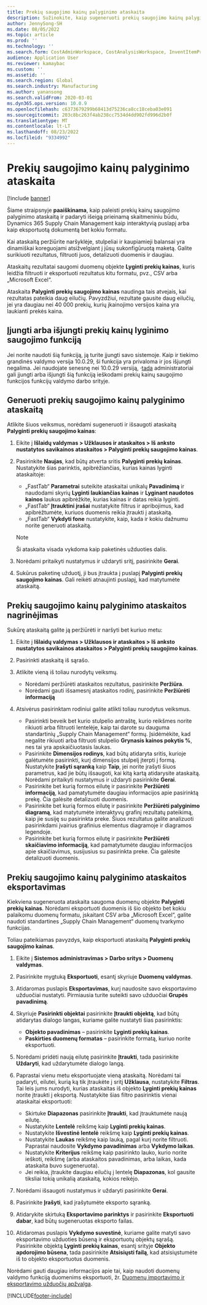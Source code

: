```yaml
---
title: Prekių saugojimo kainų palyginimo ataskaita
description: Sužinokite, kaip sugeneruoti prekių saugojimo kainų palyginimo ataskaitą, tada peržiūrėkite ir (arba) eksportuokite rezultatą.
author: JennySong-SH
ms.date: 08/05/2022
ms.topic: article
ms.prod: ''
ms.technology: ''
ms.search.form: CostAdminWorkspace, CostAnalysisWorkspace, InventItemPriceCompareStorage, InventItemPriceCompareStorageDetailsChart, InventItemPriceCompareStorageDetails
audience: Application User
ms.reviewer: kamaybac
ms.custom: ''
ms.assetid: ''
ms.search.region: Global
ms.search.industry: Manufacturing
ms.author: yanansong
ms.search.validFrom: 2020-03-01
ms.dyn365.ops.version: 10.0.9
ms.openlocfilehash: c6373679299b68413d75236ca8cc18ceba03e091
ms.sourcegitcommit: 203c8bc263f4ab238cc7534d4dd902fd996d2b0f
ms.translationtype: MT
ms.contentlocale: lt-LT
ms.lasthandoff: 08/23/2022
ms.locfileid: "9334992"
---
```

# <a name="compare-item-prices-storage-report"></a>Prekių saugojimo kainų palyginimo ataskaita

[!include [banner](../includes/banner.md)]

Šiame straipsnyje **paaiškinama**, kaip paleisti prekių kainų saugojimo palyginimo ataskaitą ir padaryti išeigą prieinamą skaitmeniniu būdu, Dynamics 365 Supply Chain Management kaip interaktyvią puslapį arba kaip eksportuotą dokumentą bet kokiu formatu.

Kai ataskaitą peržiūrite naršyklėje, stulpeliai ir kaupiamieji balansai yra dinamiškai koreguojami atsižvelgiant į jūsų sukonfigūruotą maketą. Galite surikiuoti rezultatus, filtruoti juos, detalizuoti duomenis ir daugiau.

Ataskaitų rezultatai saugomi duomenų objekte **Lyginti prekių kainas**, kuris leidžia filtruoti ir eksportuoti rezultatus kitu formatu, pvz., CSV arba „Microsoft Excel“.

Ataskaita **Palyginti prekių saugojimo kainas** naudinga tais atvejais, kai rezultatas pateikia daug eilučių. Pavyzdžiui, rezultate gausite daug eilučių, jei yra daugiau nei 40 000 prekių, kurių įkainojimo versijos kaina yra laukianti prekės kaina.

## <a name="turn-the-compare-item-prices-storage-feature-on-or-off"></a>Įjungti arba išjungti prekių kainų lyginimo saugojimo funkciją

Jei norite naudoti šią funkciją, ją turite įjungti savo sistemoje. Kaip ir tiekimo grandinės valdymo versija 10.0.29, ši funkcija yra privaloma ir jos išjungti negalima. Jei naudojate senesnę nei 10.0.29 versiją, *·*[tada](../../fin-ops-core/fin-ops/get-started/feature-management/feature-management-overview.md) administratoriai gali įjungti arba išjungti šią funkciją ieškodami prekių kainų saugojimo funkcijos funkcijų valdymo darbo srityje.

## <a name="generate-a-compare-item-prices-storage-report"></a>Generuoti prekių saugojimo kainų palyginimo ataskaitą

Atlikite šiuos veiksmus, norėdami sugeneruoti ir išsaugoti ataskaitą **Palyginti prekių saugojimo kainas**:

1. Eikite į **Išlaidų valdymas > Užklausos ir ataskaitos > Iš anksto nustatytos savikainos ataskaitos > Palyginti prekių saugojimo kainas**.

1. Pasirinkite **Naujas**, kad būtų atverta sritis **Palyginti prekių kainas**. Nustatykite šias parinktis, apibrėžiančias, kurias kainas lyginti ataskaitoje:

    - „FastTab“ **Parametrai** suteikite ataskaitai unikalų **Pavadinimą** ir naudodami skyrių **Lyginti laukiančias kainas** ir **Lyginant naudotos kainos** laukus apibrėžkite, kurias kainas ir datas reikia lyginti.
    - „FastTab“ **Įtrauktini įrašai** nustatykite filtrus ir apribojimus, kad apibrėžtumėte, kuriuos duomenis reikia įtraukti į ataskaitą.
    - „FastTab“ **Vykdyti fone** nustatykite, kaip, kada ir kokiu dažnumu norite generuoti ataskaitą.
    > [!NOTE]
    > Ši ataskaita visada vykdoma kaip paketinės užduoties dalis.

1. Norėdami pritaikyti nustatymus ir uždaryti sritį, pasirinkite **Gerai**.

1. Sukūrus paketinę užduotį, ji bus įtraukta į puslapį **Palyginti prekių saugojimo kainas**. Gali reikėti atnaujinti puslapį, kad matytumėte ataskaitą.

## <a name="explore-the-compare-item-prices-storage-report"></a>Prekių saugojimo kainų palyginimo ataskaitos nagrinėjimas

Sukūrę ataskaitą galite ją peržiūrėti ir naršyti bet kuriuo metu:

1. Eikite į **Išlaidų valdymas > Užklausos ir ataskaitos > Iš anksto nustatytos savikainos ataskaitos > Palyginti prekių saugojimo kainas**.

1. Pasirinkti ataskaitą iš sąrašo.

1. Atlikite vieną iš toliau nurodytų veiksmų.

    - Norėdami peržiūrėti ataskaitos rezultatus, pasirinkite **Peržiūra**.
    - Norėdami gauti išsamesnį ataskaitos rodinį, pasirinkite **Peržiūrėti informaciją**

1. Atsivėrus pasirinktam rodiniui galite atlikti toliau nurodytus veiksmus.

    - Pasirinkti beveik bet kurio stulpelio antraštę, kurio reikšmes norite rikiuoti arba filtruoti lentelėje, kaip tai darote su dauguma standartinių „Supply Chain Management“ formų. Įsidėmėkite, kad negalite rikiuoti arba filtruoti stulpelio **Grynasis kainos pokytis %**, nes tai yra apskaičiuotasis laukas.
    - Pasirinkite **Dimensijos rodinys**, kad būtų atidaryta sritis, kurioje galėtumėte pasirinkti, kurį dimensijos stulpelį įterpti į formą. Nustatykite **Įrašyti sąranką** kaip **Taip**, jei norite įrašyti šiuos parametrus, kad jie būtų išsaugoti, kai kitą kartą atidarysite ataskaitą. Norėdami pritaikyti nustatymus ir uždaryti pasirinkite **Gerai**.
    - Pasirinkite bet kurią formos eilutę ir pasirinkite **Peržiūrėti informaciją**, kad pamatytumėte daugiau informacijos apie pasirinktą prekę. Čia galėsite detalizuoti duomenis.
    - Pasirinkite bet kurią formos eilutę ir pasirinkite **Peržiūrėti palyginimo diagramą**, kad matytumėte interaktyvų grafinį rezultatų pateikimą, kaip jie susiję su pasirinkta preke. Šiuos rezultatus galite analizuoti pasirinkdami įvairius grafinius elementus diagramoje ir diagramos legendoje.
    - Pasirinkite bet kurią formos eilutę ir pasirinkite **Peržiūrėti skaičiavimo informaciją**, kad pamatytumėte daugiau informacijos apie skaičiavimus, susijusius su pasirinkta preke. Čia galėsite detalizuoti duomenis.

## <a name="export-the-compare-item-prices-storage-report"></a>Prekių saugojimo kainų palyginimo ataskaitos eksportavimas

Kiekviena sugeneruota ataskaita saugoma duomenų objekte **Palyginti prekių kainas**. Norėdami eksportuoti duomenis iš šio objekto bet kokiu palaikomu duomenų formatu, įskaitant CSV arba „Microsoft Excel“, galite naudoti standartines „Supply Chain Management“ duomenų tvarkymo funkcijas.

Toliau pateikiamas pavyzdys, kaip eksportuoti ataskaitą **Palyginti prekių saugojimo kainas**.

1. Eikite į **Sistemos administravimas > Darbo sritys > Duomenų valdymas**.

1. Pasirinkite mygtuką **Eksportuoti**, esantį skyriuje **Duomenų valdymas**.

1. Atidaromas puslapis **Eksportavimas**, kurį naudosite savo eksportavimo užduočiai nustatyti. Pirmiausia turite suteikti savo užduočiai **Grupės pavadinimą**.

1. Skyriuje **Pasirinkti objektai** pasirinkite **Įtraukti objektą**, kad būtų atidarytas dialogo langas, kuriame galite nustatyti šias pasirinktis:

    - **Objekto pavadinimas** – pasirinkite **Lyginti prekių kainas**.
    - **Paskirties duomenų formatas** – pasirinkite formatą, kuriuo norite eksportuoti.

1. Norėdami pridėti naują eilutę pasirinkite **Įtraukti**, tada pasirinkite **Uždaryti**, kad uždarytumėte dialogo langą.

1. Paprastai vienu metu eksportuojate vieną ataskaitą. Norėdami tai padaryti, eilutei, kurią ką tik įtraukėte į sritį **Užklausa**, nustatykite **Filtras**. Tai leis jums nurodyti, kurias ataskaitas iš objekto **Lyginti prekių kainas** norite įtraukti į eksportą. Nustatykite šias filtro pasirinktis vienai ataskaitai eksportuoti:

    - Skirtuke **Diapazonas** pasirinkite **Įtraukti**, kad įtrauktumėte naują eilutę.
    - Nustatykite **Lentelė** reikšmę kaip **Lyginti prekių kainas**.
    - Nustatykite **Išvestinė lentelė** reikšmę kaip **Lyginti prekių kainas**.
    - Nustatykite **Laukas** reikšmę kaip lauką, pagal kurį norite filtruoti. Paprastai naudosite **Vykdymo pavadinimas** arba **Vykdymo laikas**.
    - Nustatykite **Kriterijus** reikšmę kaip pasirinkto lauko, kurio norite ieškoti, reikšmę (arba ataskaitos pavadinimas, arba laikas, kada ataskaita buvo sugeneruota).
    - Jei reikia, įtraukite daugiau eilučių į lentelę **Diapazonas**, kol gausite tiksliai tokią unikalią ataskaitą, kokios reikėjo.

1. Norėdami išsaugoti nustatymus ir uždaryti pasirinkite **Gerai**.

1. Pasirinkite **Įrašyti**, kad įrašytumėte eksporto sąranką.

1. Atidarykite skirtuką **Eksportavimo parinktys** ir pasirinkite **Eksportuoti dabar**, kad būtų sugeneruotas eksporto failas.

1. Atidaromas puslapis **Vykdymo suvestinė**, kuriame galite matyti savo eksportavimo užduoties būseną ir eksportuotų objektų sąrašą. Pasirinkite objektą **Lyginti prekių kainas**, esantį srityje **Objekto apdorojimo būsena**, tada pasirinkite **Atsisiųsti failą**, kad atsisiųstumėte iš to objekto eksportuotus duomenis.

Norėdami gauti daugiau informacijos apie tai, kaip naudoti duomenų valdymo funkciją duomenims eksportuoti, žr. [Duomenų importavimo ir eksportavimo užduočių apžvalga](../../fin-ops-core/dev-itpro/data-entities/data-import-export-job.md).


[!INCLUDE[footer-include](../../includes/footer-banner.md)]